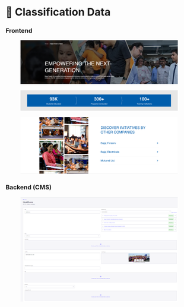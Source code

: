 # 📎 Classification Data

### **Frontend**

<figure><img src="../../../.gitbook/assetsBFL/initiative-listing-banner-section.png" alt=""><figcaption></figcaption></figure>

<figure><img src="../../../.gitbook/assetsBFL/initiative-listing-impact-number-section.png" alt=""><figcaption></figcaption></figure>

<figure><img src="../../../.gitbook/assetsBFL/initiative-listing-others-section.png" alt=""><figcaption></figcaption></figure>

### Backend (CMS)

<figure><img src="../../../.gitbook/assetsBFL/initiative-listing-classification-cms.png" alt=""><figcaption></figcaption></figure>
